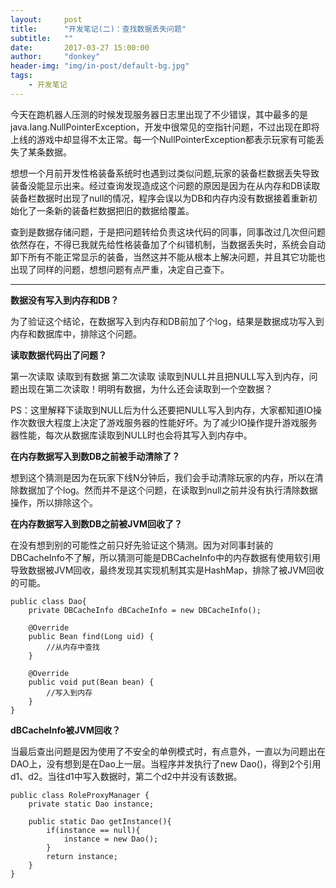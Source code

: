 ```yaml
---
layout:     post
title:      "开发笔记(二)：查找数据丢失问题"
subtitle:   ""
date:       2017-03-27 15:00:00
author:     "donkey"
header-img: "img/in-post/default-bg.jpg"
tags:
    - 开发笔记
---
```


 
今天在跑机器人压测的时候发现服务器日志里出现了不少错误，其中最多的是java.lang.NullPointerException，开发中很常见的空指针问题，不过出现在即将上线的游戏中却显得不太正常。每一个NullPointerException都表示玩家有可能丢失了某条数据。

想想一个月前开发性格装备系统时也遇到过类似问题,玩家的装备栏数据丢失导致装备没能显示出来。经过查询发现造成这个问题的原因是因为在从内存和DB读取装备栏数据时出现了null的情况，程序会误以为DB和内存内没有数据接着重新初始化了一条新的装备栏数据把旧的数据给覆盖。

   查到是数据存储问题，于是把问题转给负责这块代码的同事，同事改过几次但问题依然存在，不得已我就先给性格装备加了个纠错机制，当数据丢失时，系统会自动卸下所有不能正常显示的装备，当然这并不能从根本上解决问题，并且其它功能也出现了同样的问题，想想问题有点严重，决定自己查下。
  
----------

  **数据没有写入到内存和DB？**
  
  为了验证这个结论，在数据写入到内存和DB前加了个log，结果是数据成功写入到内存和数据库中，排除这个问题。
  
  **读取数据代码出了问题？**
  
  第一次读取 读取到有数据
  第二次读取 读取到NULL并且把NULL写入到内存，问题出现在第二次读取！明明有数据，为什么还会读取到一个空数据？
  
  PS：这里解释下读取到NULL后为什么还要把NULL写入到内存，大家都知道IO操作次数很大程度上决定了游戏服务器的性能好坏。为了减少IO操作提升游戏服务器性能，每次从数据库读取到NULL时也会将其写入到内存中。
  
  **在内存数据写入到数DB之前被手动清除了？**
  
  想到这个猜测是因为在玩家下线N分钟后，我们会手动清除玩家的内存，所以在清除数据加了个log。然而并不是这个问题，在读取到null之前并没有执行清除数据操作，所以排除这个。
  
  **在内存数据写入到数DB之前被JVM回收了？**
  
  在没有想到别的可能性之前只好先验证这个猜测。因为对同事封装的DBCacheInfo不了解，所以猜测可能是DBCacheInfo中的内存数据有使用软引用导致数据被JVM回收，最终发现其实现机制其实是HashMap，排除了被JVM回收的可能。
  
```
public class Dao{
	private DBCacheInfo dBCacheInfo = new DBCacheInfo();
	
	@Override
	public Bean find(Long uid) {
	    //从内存中查找
	}
	
    @Override
	public void put(Bean bean) {
	    //写入到内存
	}
}
```
  
**dBCacheInfo被JVM回收？**
 
  当最后查出问题是因为使用了不安全的单例模式时，有点意外，一直以为问题出在DAO上，没有想到是在Dao上一层。当程序并发执行了new Dao()，得到2个引用 d1、d2。当往d1中写入数据时，第二个d2中并没有该数据。
  
```
public class RoleProxyManager {
	private static Dao instance;
	
	public static Dao getInstance(){
		if(instance == null){
			instance = new Dao();
		}
		return instance;
	}
}
```


  